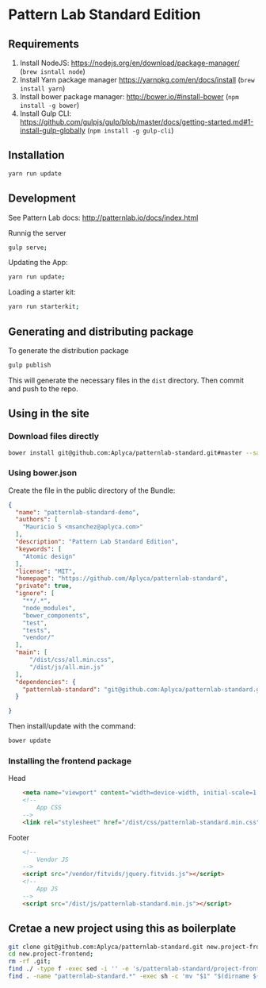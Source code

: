 Pattern Lab Standard Edition
=======================================

Requirements
------------

1. Install NodeJS: https://nodejs.org/en/download/package-manager/ (`brew isntall node`)
2. Install Yarn package manager https://yarnpkg.com/en/docs/install (`brew install yarn`)
3. Install bower package manager: http://bower.io/#install-bower (`npm install -g bower`)
4. Install Gulp CLI: https://github.com/gulpjs/gulp/blob/master/docs/getting-started.md#1-install-gulp-globally (`npm install -g gulp-cli`)

Installation
------------

```bash
yarn run update
```

Development
-----------

See Pattern Lab docs: http://patternlab.io/docs/index.html

Runnig the server

```bash
gulp serve;
```

Updating the App:

```bash
yarn run update;
```

Loading a starter kit:

```bash
yarn run starterkit;
```

Generating and distributing package
-----------------------------------

To generate the distribution package

```bash
gulp publish
```

This will generate the necessary files in the `dist` directory. Then commit and push to the repo.

Using in the site
-----------------

### Download files directly

```bash
bower install git@github.com:Aplyca/patternlab-standard.git#master --save
```

### Using bower.json

Create the file in the public directory of the Bundle:

```json
{
  "name": "patternlab-standard-demo",
  "authors": [
    "Mauricio S <msanchez@aplyca.com>"
  ],
  "description": "Pattern Lab Standard Edition",
  "keywords": [
    "Atomic design"
  ],
  "license": "MIT",
  "homepage": "https://github.com/Aplyca/patternlab-standard",
  "private": true,
  "ignore": [
    "**/.*",
    "node_modules",
    "bower_components",
    "test",
    "tests",
    "vendor/"
  ],
  "main": [
      "/dist/css/all.min.css",
      "/dist/js/all.min.js"
  ],
  "dependencies": {
    "patternlab-standard": "git@github.com:Aplyca/patternlab-standard.git#master"
  }

}
```

Then install/update with the command:

```bash
bower update
```

### Installing the frontend package

Head

```html
	<meta name="viewport" content="width=device-width, initial-scale=1.0"" />
	<!--
		App CSS
	-->
    <link rel="stylesheet" href="/dist/css/patternlab-standard.min.css" media="all" />
```

Footer

```html
	<!--
		Vendor JS
	-->
	<script src="/vendor/fitvids/jquery.fitvids.js"></script>
	<!--
		App JS
	-->    
	<script src="/dist/js/patternlab-standard.min.js"></script>     
```

Cretae a new project using this as boilerplate
-------------------------------------------

```bash
git clone git@github.com:Aplyca/patternlab-standard.git new.project-frontend;
cd new.project-frontend;
rm -rf .git;
find ./ -type f -exec sed -i '' -e 's/patternlab-standard/project-frontend/g' {} \;
find . -name "patternlab-standard.*" -exec sh -c 'mv "$1" "$(dirname ${1})/project-frontend."${1##*.}""' _ {} \;
```
